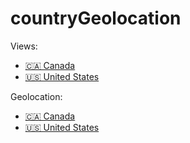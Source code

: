 # countryGeolocation

Views:
- [🇨🇦 Canada](https://github.com/DRINGOT/countryGeolocation/tree/master/CANADA/canadaView.json)
- [🇺🇸 United States](https://github.com/DRINGOT/countryGeolocation/tree/master/USA/usaView.json)

Geolocation:
- [🇨🇦 Canada](https://github.com/DRINGOT/countryGeolocation/tree/master/CANADA/canada.json)
- [🇺🇸 United States](https://github.com/DRINGOT/countryGeolocation/tree/master/USA/usa.json)
